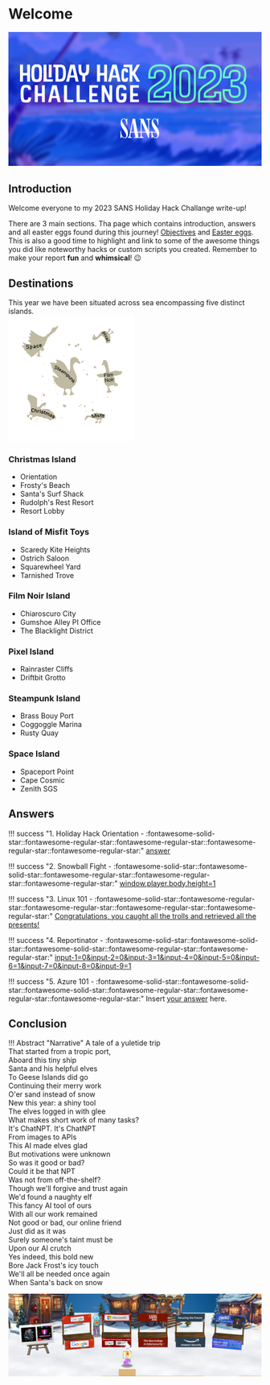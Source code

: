 # Welcome

![Group photo](./img/misc/logo.png)

## Introduction

Welcome everyone to my 2023 SANS Holiday Hack Challange write-up!

There are 3 main sections. Tha page which contains introduction, answers and all easter eggs found during this journey! [Objectives](./objectives/o1.md) and [Easter eggs](./easter_eggs.md). This is also a good time to highlight and link to some of the awesome things you did like noteworthy hacks or custom scripts you created. Remember to make your report **fun** and **whimsical**! :wink:

## Destinations
This year we have been situated across sea encompassing five distinct islands.<br/>
![Minimap](./img/misc/minimap.png)

###     Christmas Island
- Orientation 
- Frosty's Beach
- Santa's Surf Shack
- Rudolph's Rest Resort
- Resort Lobby

### Island of Misfit Toys

- Scaredy Kite Heights
- Ostrich Saloon
- Squarewheel Yard
- Tarnished Trove

### Film Noir Island

- Chiaroscuro City
- Gumshoe Alley PI Office
- The Blacklight District

### Pixel Island

- Rainraster Cliffs
- Driftbit Grotto

### Steampunk Island

- Brass Bouy Port
- Coggoggle Marina
- Rusty Quay

### Space Island

- Spaceport Point
- Cape Cosmic
- Zenith SGS

## Answers

!!! success "1. Holiday Hack Orientation - :fontawesome-solid-star::fontawesome-regular-star::fontawesome-regular-star::fontawesome-regular-star::fontawesome-regular-star:"
    [answer](./objectives/o1.md)

!!! success "2. Snowball Fight - :fontawesome-solid-star::fontawesome-solid-star::fontawesome-regular-star::fontawesome-regular-star::fontawesome-regular-star:"
    [window.player.body.height=1](./objectives/o2.md)

!!! success "3. Linux 101 - :fontawesome-solid-star::fontawesome-regular-star::fontawesome-regular-star::fontawesome-regular-star::fontawesome-regular-star:"
    [Congratulations, you caught all the trolls and retrieved all the presents!](./objectives/o3.md)

!!! success "4. Reportinator - :fontawesome-solid-star::fontawesome-solid-star::fontawesome-solid-star::fontawesome-regular-star::fontawesome-regular-star:"
    [input-1=0&input-2=0&input-3=1&input-4=0&input-5=0&input-6=1&input-7=0&input-8=0&input-9=1](./objectives/o4.md)

!!! success "5. Azure 101 - :fontawesome-solid-star::fontawesome-solid-star::fontawesome-solid-star::fontawesome-regular-star::fontawesome-regular-star::fontawesome-regular-star:"
    Insert [your answer](./objectives/o5.md) here.

## Conclusion

!!! Abstract "Narrative"
A tale of a yuletide trip<br/>
That started from a tropic port,<br/>
Aboard this tiny ship<br/>
Santa and his helpful elves<br/>
To Geese Islands did go<br/>
Continuing their merry work<br/>
O'er sand instead of snow<br/>
New this year: a shiny tool<br/>
The elves logged in with glee<br/>
What makes short work of many tasks?<br/>
It's ChatNPT. It's ChatNPT<br/>
From images to APIs<br/>
This AI made elves glad<br/>
But motivations were unknown<br/>
So was it good or bad?<br/>
Could it be that NPT<br/>
Was not from off-the-shelf?<br/>
Though we'll forgive and trust again<br/>
We'd found a naughty elf<br/>
This fancy AI tool of ours<br/>
With all our work remained<br/>
Not good or bad, our online friend<br/>
Just did as it was <br/>
Surely someone's taint must be<br/>
Upon our AI crutch<br/>
Yes indeed, this bold new <br/>
Bore Jack Frost's icy touch<br/>
We'll all be needed once again<br/>
When Santa's back on snow<br/>  

![Group photo](./img/misc/ad.png)
